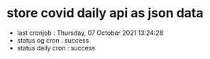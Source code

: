 # store covid daily api as json data

- last cronjob : Thursday, 07 October 2021 13:24:28
- status og cron : success
- status daily cron : success
      
      